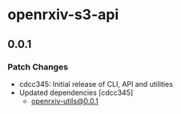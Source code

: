 # openrxiv-s3-api

## 0.0.1

### Patch Changes

- cdcc345: Initial release of CLI, API and utilities
- Updated dependencies [cdcc345]
  - openrxiv-utils@0.0.1
